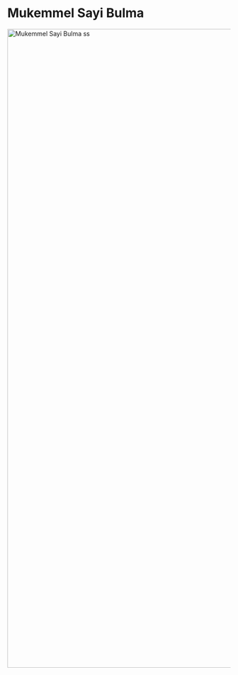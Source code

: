 # Mukemmel Sayi Bulma
<img width="1440" alt="Mukemmel Sayi Bulma ss" src="https://github.com/suleymankayir/Hafta-1/assets/105708213/dbda0f71-1885-4596-9f4d-a0828a9660f4">
